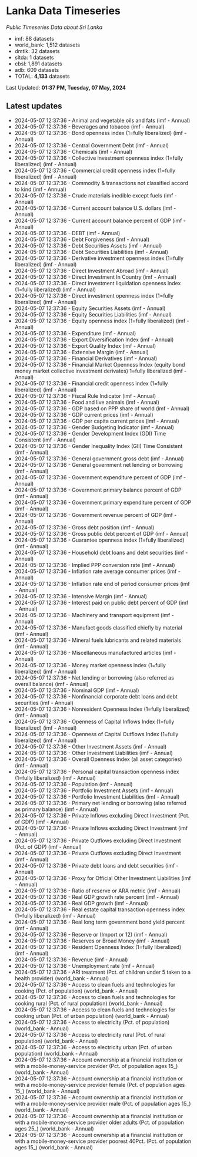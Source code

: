 # Lanka Data Timeseries
*Public Timeseries Data about Sri Lanka*

* imf: 88 datasets
* world_bank: 1,512 datasets
* dmtlk: 32 datasets
* sltda: 1 datasets
* cbsl: 1,891 datasets
* adb: 609 datasets
* TOTAL: **4,133** datasets

Last Updated: **01:37 PM, Tuesday, 07 May, 2024**

## Latest updates

* 2024-05-07 12:37:36 - Animal and vegetable oils and fats (imf - Annual)
* 2024-05-07 12:37:36 - Beverages and tobacco (imf - Annual)
* 2024-05-07 12:37:36 - Bond openness index (1=fully liberalized) (imf - Annual)
* 2024-05-07 12:37:36 - Central Government Debt (imf - Annual)
* 2024-05-07 12:37:36 - Chemicals (imf - Annual)
* 2024-05-07 12:37:36 - Collective investment openness index (1=fully liberalized) (imf - Annual)
* 2024-05-07 12:37:36 - Commercial credit openness index (1=fully liberalized) (imf - Annual)
* 2024-05-07 12:37:36 - Commodity & transactions not classified accord to kind (imf - Annual)
* 2024-05-07 12:37:36 - Crude materials inedible except fuels (imf - Annual)
* 2024-05-07 12:37:36 - Current account balance U.S. dollars (imf - Annual)
* 2024-05-07 12:37:36 - Current account balance percent of GDP (imf - Annual)
* 2024-05-07 12:37:36 - DEBT (imf - Annual)
* 2024-05-07 12:37:36 - Debt Forgiveness (imf - Annual)
* 2024-05-07 12:37:36 - Debt Securities Assets (imf - Annual)
* 2024-05-07 12:37:36 - Debt Securities Liabilities (imf - Annual)
* 2024-05-07 12:37:36 - Derivative investment openness index (1=fully liberalized) (imf - Annual)
* 2024-05-07 12:37:36 - Direct Investment Abroad (imf - Annual)
* 2024-05-07 12:37:36 - Direct Investment In Country (imf - Annual)
* 2024-05-07 12:37:36 - Direct investment liquidation openness index (1=fully liberalized) (imf - Annual)
* 2024-05-07 12:37:36 - Direct investment openness index (1=fully liberalized) (imf - Annual)
* 2024-05-07 12:37:36 - Equity Securities Assets (imf - Annual)
* 2024-05-07 12:37:36 - Equity Securities Liabilities (imf - Annual)
* 2024-05-07 12:37:36 - Equity openness index (1=fully liberalized) (imf - Annual)
* 2024-05-07 12:37:36 - Expenditure (imf - Annual)
* 2024-05-07 12:37:36 - Export Diversification Index (imf - Annual)
* 2024-05-07 12:37:36 - Export Quality Index (imf - Annual)
* 2024-05-07 12:37:36 - Extensive Margin (imf - Annual)
* 2024-05-07 12:37:36 - Financial Derivatives (imf - Annual)
* 2024-05-07 12:37:36 - Financial Market Openness Index (equity bond money market collective investment derivates) 1=fully liberalized (imf - Annual)
* 2024-05-07 12:37:36 - Financial credit openness index (1=fully liberalized) (imf - Annual)
* 2024-05-07 12:37:36 - Fiscal Rule Indicator (imf - Annual)
* 2024-05-07 12:37:36 - Food and live animals (imf - Annual)
* 2024-05-07 12:37:36 - GDP based on PPP share of world (imf - Annual)
* 2024-05-07 12:37:36 - GDP current prices (imf - Annual)
* 2024-05-07 12:37:36 - GDP per capita current prices (imf - Annual)
* 2024-05-07 12:37:36 - Gender Budgeting Indicator (imf - Annual)
* 2024-05-07 12:37:36 - Gender Development Index (GDI) Time Consistent (imf - Annual)
* 2024-05-07 12:37:36 - Gender Inequality Index (GII) Time Consistent (imf - Annual)
* 2024-05-07 12:37:36 - General government gross debt (imf - Annual)
* 2024-05-07 12:37:36 - General government net lending or borrowing (imf - Annual)
* 2024-05-07 12:37:36 - Government expenditure percent of GDP (imf - Annual)
* 2024-05-07 12:37:36 - Government primary balance percent of GDP (imf - Annual)
* 2024-05-07 12:37:36 - Government primary expenditure percent of GDP (imf - Annual)
* 2024-05-07 12:37:36 - Government revenue percent of GDP (imf - Annual)
* 2024-05-07 12:37:36 - Gross debt position (imf - Annual)
* 2024-05-07 12:37:36 - Gross public debt percent of GDP (imf - Annual)
* 2024-05-07 12:37:36 - Guarantee openness index (1=fully liberalized) (imf - Annual)
* 2024-05-07 12:37:36 - Household debt loans and debt securities (imf - Annual)
* 2024-05-07 12:37:36 - Implied PPP conversion rate (imf - Annual)
* 2024-05-07 12:37:36 - Inflation rate average consumer prices (imf - Annual)
* 2024-05-07 12:37:36 - Inflation rate end of period consumer prices (imf - Annual)
* 2024-05-07 12:37:36 - Intensive Margin (imf - Annual)
* 2024-05-07 12:37:36 - Interest paid on public debt percent of GDP (imf - Annual)
* 2024-05-07 12:37:36 - Machinery and transport equipment (imf - Annual)
* 2024-05-07 12:37:36 - Manufact goods classified chiefly by material (imf - Annual)
* 2024-05-07 12:37:36 - Mineral fuels lubricants and related materials (imf - Annual)
* 2024-05-07 12:37:36 - Miscellaneous manufactured articles (imf - Annual)
* 2024-05-07 12:37:36 - Money market openness index (1=fully liberalized) (imf - Annual)
* 2024-05-07 12:37:36 - Net lending or borrowing (also referred as overall balance) (imf - Annual)
* 2024-05-07 12:37:36 - Nominal GDP (imf - Annual)
* 2024-05-07 12:37:36 - Nonfinancial corporate debt loans and debt securities (imf - Annual)
* 2024-05-07 12:37:36 - Nonresident Openness Index (1=fully liberalized) (imf - Annual)
* 2024-05-07 12:37:36 - Openness of Capital Inflows Index (1=fully liberalized) (imf - Annual)
* 2024-05-07 12:37:36 - Openness of Capital Outflows Index (1=fully liberalized) (imf - Annual)
* 2024-05-07 12:37:36 - Other Investment Assets (imf - Annual)
* 2024-05-07 12:37:36 - Other Investment Liabilities (imf - Annual)
* 2024-05-07 12:37:36 - Overall Openness Index (all asset categories) (imf - Annual)
* 2024-05-07 12:37:36 - Personal capital transaction openness index (1=fully liberalized) (imf - Annual)
* 2024-05-07 12:37:36 - Population (imf - Annual)
* 2024-05-07 12:37:36 - Portfolio Investment Assets (imf - Annual)
* 2024-05-07 12:37:36 - Portfolio Investment Liabilities (imf - Annual)
* 2024-05-07 12:37:36 - Primary net lending or borrowing (also referred as primary balance) (imf - Annual)
* 2024-05-07 12:37:36 - Private Inflows excluding Direct Investment (Pct. of GDP) (imf - Annual)
* 2024-05-07 12:37:36 - Private Inflows excluding Direct Investment (imf - Annual)
* 2024-05-07 12:37:36 - Private Outflows excluding Direct Investment (Pct. of GDP) (imf - Annual)
* 2024-05-07 12:37:36 - Private Outflows excluding Direct Investment (imf - Annual)
* 2024-05-07 12:37:36 - Private debt loans and debt securities (imf - Annual)
* 2024-05-07 12:37:36 - Proxy for Official Other Investment Liabilities (imf - Annual)
* 2024-05-07 12:37:36 - Ratio of reserve or ARA metric (imf - Annual)
* 2024-05-07 12:37:36 - Real GDP growth rate percent (imf - Annual)
* 2024-05-07 12:37:36 - Real GDP growth (imf - Annual)
* 2024-05-07 12:37:36 - Real estate capital transaction openness index (1=fully liberalized) (imf - Annual)
* 2024-05-07 12:37:36 - Real long term government bond yield percent (imf - Annual)
* 2024-05-07 12:37:36 - Reserve or (Import or 12) (imf - Annual)
* 2024-05-07 12:37:36 - Reserves or Broad Money (imf - Annual)
* 2024-05-07 12:37:36 - Resident Openness Index (1=fully liberalized) (imf - Annual)
* 2024-05-07 12:37:36 - Revenue (imf - Annual)
* 2024-05-07 12:37:36 - Unemployment rate (imf - Annual)
* 2024-05-07 12:37:36 - ARI treatment (Pct. of children under 5 taken to a health provider) (world_bank - Annual)
* 2024-05-07 12:37:36 - Access to clean fuels and technologies for cooking (Pct. of population) (world_bank - Annual)
* 2024-05-07 12:37:36 - Access to clean fuels and technologies for cooking rural (Pct. of rural population) (world_bank - Annual)
* 2024-05-07 12:37:36 - Access to clean fuels and technologies for cooking urban (Pct. of urban population) (world_bank - Annual)
* 2024-05-07 12:37:36 - Access to electricity (Pct. of population) (world_bank - Annual)
* 2024-05-07 12:37:36 - Access to electricity rural (Pct. of rural population) (world_bank - Annual)
* 2024-05-07 12:37:36 - Access to electricity urban (Pct. of urban population) (world_bank - Annual)
* 2024-05-07 12:37:36 - Account ownership at a financial institution or with a mobile-money-service provider (Pct. of population ages 15_) (world_bank - Annual)
* 2024-05-07 12:37:36 - Account ownership at a financial institution or with a mobile-money-service provider female (Pct. of population ages 15_) (world_bank - Annual)
* 2024-05-07 12:37:36 - Account ownership at a financial institution or with a mobile-money-service provider male (Pct. of population ages 15_) (world_bank - Annual)
* 2024-05-07 12:37:36 - Account ownership at a financial institution or with a mobile-money-service provider older adults (Pct. of population ages 25_) (world_bank - Annual)
* 2024-05-07 12:37:36 - Account ownership at a financial institution or with a mobile-money-service provider poorest 40Pct. (Pct. of population ages 15_) (world_bank - Annual)